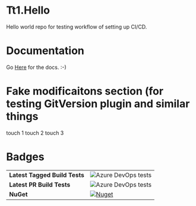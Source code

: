 # Tt1.Hello
Hello world repo for testing workflow of setting up CI/CD.

# Documentation

Go [Here](https://tyler-test1.github.io/Tt1.Hello/) for the docs.  :-)

# Fake modificaitons section (for testing GitVersion plugin and similar things
touch 1
touch 2
touch 3

# Badges
|     |     |
| --- | --- |
| **Latest Tagged Build Tests** | ![Azure DevOps tests](https://img.shields.io/azure-devops/tests/tylertest1/tt1-hello/2.svg) |
| **Latest PR Build Tests** | ![Azure DevOps tests](https://img.shields.io/azure-devops/tests/tylertest1/tt1-hello/1.svg) |
| **NuGet** | [![Nuget](https://img.shields.io/nuget/v/Tt1.Hello.svg)](https://www.nuget.org/packages/Tt1.Hello/) |
